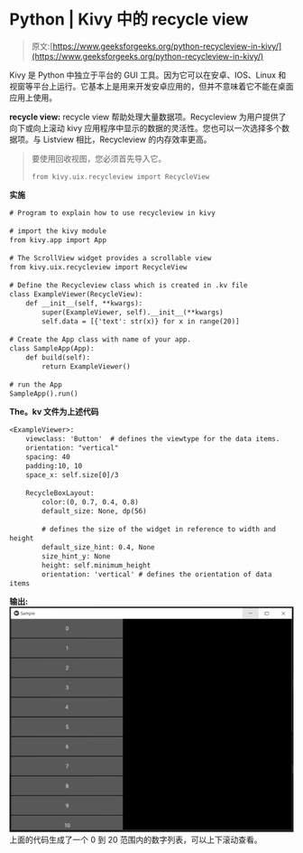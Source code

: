 # Python | Kivy 中的 recycle view

> 原文:[https://www.geeksforgeeks.org/python-recycleview-in-kivy/](https://www.geeksforgeeks.org/python-recycleview-in-kivy/)

Kivy 是 Python 中独立于平台的 GUI 工具。因为它可以在安卓、IOS、Linux 和视窗等平台上运行。它基本上是用来开发安卓应用的，但并不意味着它不能在桌面应用上使用。

**recycle view:**
recycle view 帮助处理大量数据项。Recycleview 为用户提供了向下或向上滚动 kivy 应用程序中显示的数据的灵活性。您也可以一次选择多个数据项。与 Listview 相比，Recycleview 的内存效率更高。

> 要使用回收视图，您必须首先导入它。
> 
> ```
> from kivy.uix.recycleview import RecycleView
> ```

**实施**

```
# Program to explain how to use recycleview in kivy

# import the kivy module
from kivy.app import App

# The ScrollView widget provides a scrollable view 
from kivy.uix.recycleview import RecycleView

# Define the Recycleview class which is created in .kv file
class ExampleViewer(RecycleView):
    def __init__(self, **kwargs):
        super(ExampleViewer, self).__init__(**kwargs)
        self.data = [{'text': str(x)} for x in range(20)]

# Create the App class with name of your app.
class SampleApp(App):
    def build(self):
        return ExampleViewer()

# run the App
SampleApp().run()
```

**The。kv 文件为上述代码**

```
<ExampleViewer>:
    viewclass: 'Button'  # defines the viewtype for the data items.
    orientation: "vertical"
    spacing: 40
    padding:10, 10
    space_x: self.size[0]/3

    RecycleBoxLayout:
        color:(0, 0.7, 0.4, 0.8)
        default_size: None, dp(56)

        # defines the size of the widget in reference to width and height
        default_size_hint: 0.4, None 
        size_hint_y: None
        height: self.minimum_height
        orientation: 'vertical' # defines the orientation of data items
```

**输出:**
![](img/4d4672e87d292d1923b528eebc1edff4.png)
上面的代码生成了一个 0 到 20 范围内的数字列表，可以上下滚动查看。